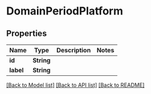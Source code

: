 # DomainPeriodPlatform

## Properties

Name | Type | Description | Notes
------------ | ------------- | ------------- | -------------
**id** | **String** |  |
**label** | **String** |  |

[[Back to Model list]](../README.md#documentation-for-models) [[Back to API list]](../README.md#documentation-for-api-endpoints) [[Back to README]](../README.md)
